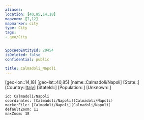 ```yaml
---
aliases: 
location: [40,85,14,18]
mapzoom: [7,12] 
mapmarker: city 
type: City
tags:
- geo/City


SpocWebEntityId: 29454
isDeleted: false
confidential: public

title: Calmadoli_Napoli
---
```

[geo-lon::14,18]
[geo-lat::40,85]
[name::Calmadoli/Napoli]
[State::]
[Country::[Italy](geo/Continent/Europe/Italy.md)]
[StateId::]
[Population::]
[Unknown::]


```leaflet
id: Calmadoli/Napoli
coordinates: [Calmadoli/Napoli](Calmadoli/Napoli)
markerFile: [Calmadoli/Napoli](Calmadoli/Napoli)
defaultZoom: 11 
maxZoom: 18
```


